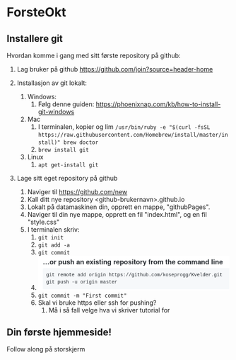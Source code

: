 # ForsteOkt


## Installere git
Hvordan komme i gang med sitt første repository på github:
</br>
1. Lag bruker på github https://github.com/join?source=header-home
2. Installasjon av git lokalt:
   1. Windows:
      1. Følg denne guiden: https://phoenixnap.com/kb/how-to-install-git-windows
   2. Mac
      1. I terminalen, kopier og lim ```/usr/bin/ruby -e "$(curl -fsSL https://raw.githubusercontent.com/Homebrew/install/master/install)"
brew doctor```
      2. ```brew install git```
   1. Linux
      1. ```apt get-install git```

1. Lage sitt eget repository på github
   1. Naviger til https://github.com/new
   2. Kall ditt nye repository \<github-brukernavn>.github.io
   3. Lokalt på datamaskinen din, opprett en mappe, "githubPages".
   4. Naviger til din nye mappe, opprett en fil "index.html", og en fil "style.css"
   5. I terminalen skriv:
      1. ```git init```
      2. ```git add -a```
      3. ```git commit```
      4. ![](/images/gitlabRepo.png)
      1. ```git commit -m "First commit"```
      2. Skal vi bruke https eller ssh for pushing?
         1. Må i så fall velge hva vi skriver tutorial for

## Din første hjemmeside!
Follow along på storskjerm